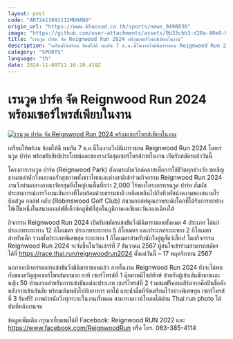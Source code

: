 ```yaml
---
layout: post
code: "ART2411091112MDHANO"
origin_url: "https://www.khaosod.co.th/sports/news_9498036"
image: "https://github.com/user-attachments/assets/9b33cbb3-d20a-40e8-8e66-13cf4d9a7a2b"
title: "เรนวูด ปาร์ค จัด Reignwood Run 2024 พร้อมเซอร์​ไพรส์เพียบในงาน"
description: "เตรียมให้พร้อม ซ้อมให้ดี พบกัน 7 ธ.ค.นี้ในงานวิ่งมินิมาราธอน Reignwood Run 2024 โดยเรนวูด ปาร์ค พร้อมรับสิทธิประโยชน์และของรางวัลสุดเซอร์ไพรส์ภายใ"
category: "SPORTS"
language: "th"
date: 2024-11-09T11:16:20.419Z
---
```


# เรนวูด ปาร์ค จัด Reignwood Run 2024 พร้อมเซอร์​ไพรส์เพียบในงาน

[![เรนวูด ปาร์ค จัด Reignwood Run 2024 พร้อมเซอร์​ไพรส์เพียบในงาน](https://www.khaosod.co.th/wpapp/uploads/2024/11/RW.jpg "เรนวูด ปาร์ค จัด Reignwood Run 2024 พร้อมเซอร์​ไพรส์เพียบในงาน")](https://www.khaosod.co.th/wpapp/uploads/2024/11/RW.jpg)

เตรียมให้พร้อม ซ้อมให้ดี พบกัน 7 ธ.ค.นี้ในงานวิ่งมินิมาราธอน Reignwood Run 2024 โดยเรนวูด ปาร์ค พร้อมรับสิทธิประโยชน์และของรางวัลสุดเซอร์ไพรส์ภายในงาน เปิดรับสมัครแล้ววันนี้

โครงการเรนวูด ปาร์ค (Reignwood Park) สังคมระดับเวิลด์คลาสเพื่อการใช้ชีวิตทุกช่วงวัย ขอเชิญชวนเหล่านักวิ่งและคนรักสุขภาพทั้งชาวไทยและต่างชาติเข้าร่วมกิจกรรม Reignwood Run 2024 งานวิ่งท่ามกลางอาณาจักรสุดยิ่งใหญ่บนพื้นที่กว่า 2,000 ไร่ของโครงการเรนวูด ปาร์ค สัมผัสประสบการณ์การวิ่งบนเส้นทางที่โอบล้อมด้วยธรรมชาติ เพลิดเพลินไปกับทิวทัศน์งดงามของสนามโรบินส์วูด กอล์ฟ คลับ (Robinswood Golf Club) สนามกอล์ฟคุณภาพระดับโลกที่ได้รับการยกย่องให้เป็นหนึ่งในสนามกอล์ฟที่เอ็กซ์คลูซีฟที่สุดในภูมิภาคเอเชียตะวันออกเฉียงใต้

กิจกรรม Reignwood Run 2024 เปิดรับสมัครแข่งขันวิ่งมินิมาราธอนทั้งหมด 4 ประเภท ได้แก่ ประเภทระยะทาง 12 กิโลเมตร ประเภทระยะทาง 5 กิโลเมตร และประเภทระยะทาง 2 กิโลเมตรสำหรับเด็ก รวมทั้งประเภทพิเศษสุด ระยะทาง 1 กิโลเมตรสำหรับนักวิ่งคู่หูสัตว์เลี้ยง! โดยกิจกรรม Reignwood Run 2024 จะจัดขึ้นในวันเสาร์ที่ 7 ธันวาคม 2567 ผู้สนใจเข้าร่วมสามารถสมัครได้ที่ https://race.thai.run/reignwoodrun2024 ตั้งแต่วันนี้ – 17 พฤศจิกายน 2567

นอกจากกิจกรรมการแข่งขันวิ่งมินิมาราธอนแล้ว ภายในงาน Reignwood Run 2024 ยังจะได้พบกับของขวัญสุดเซอร์ไพรส์มากมาย อาทิ เซอร์ไพรส์ที่ 1 ตุ๊กตาหมีไซส์ยักษ์ สำหรับผู้เข้าเส้นชัยชายและหญิง 50 ท่านแรกสำหรับการแข่งขันแต่ละประเภท เซอร์ไพรส์ที่ 2 ร่วมชมฟรีคอนเสิร์ตจากศิลปินชื่อดังหลังจากเข้าเส้นชัย พร้อมเติมพลังไปกับอาหาร ผลไม้ และน้ำดื่มที่จัดเตรียมไว้อย่างพิเศษสุด เซอร์ไพรส์ที่ 3 รับฟรี! ภาพถ่ายนักวิ่งทุกระยะในงานทั้งหมด สามารถดาวน์โหลดได้ผ่าน Thai run photo ได้ทันทีหลังงานจบ

ข้อมูลเพิ่มเติม กรุณาเยี่ยมชมได้ที่ Facebook: Reignwood RUN 2022 และ https://www.facebook.com/ReignwoodRun หรือ โทร. 063-385-4114
